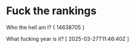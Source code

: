 # Fuck the rankings

Who the hell am I?
{ 14638705 }

What fucking year is it?
[ 2025-03-27T11:46:40Z ]
